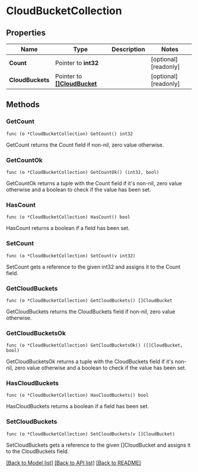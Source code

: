 # CloudBucketCollection

## Properties

Name | Type | Description | Notes
------------ | ------------- | ------------- | -------------
**Count** | Pointer to **int32** |  | [optional] [readonly] 
**CloudBuckets** | Pointer to [**[]CloudBucket**](cloud_bucket.md) |  | [optional] [readonly] 

## Methods

### GetCount

`func (o *CloudBucketCollection) GetCount() int32`

GetCount returns the Count field if non-nil, zero value otherwise.

### GetCountOk

`func (o *CloudBucketCollection) GetCountOk() (int32, bool)`

GetCountOk returns a tuple with the Count field if it's non-nil, zero value otherwise
and a boolean to check if the value has been set.

### HasCount

`func (o *CloudBucketCollection) HasCount() bool`

HasCount returns a boolean if a field has been set.

### SetCount

`func (o *CloudBucketCollection) SetCount(v int32)`

SetCount gets a reference to the given int32 and assigns it to the Count field.

### GetCloudBuckets

`func (o *CloudBucketCollection) GetCloudBuckets() []CloudBucket`

GetCloudBuckets returns the CloudBuckets field if non-nil, zero value otherwise.

### GetCloudBucketsOk

`func (o *CloudBucketCollection) GetCloudBucketsOk() ([]CloudBucket, bool)`

GetCloudBucketsOk returns a tuple with the CloudBuckets field if it's non-nil, zero value otherwise
and a boolean to check if the value has been set.

### HasCloudBuckets

`func (o *CloudBucketCollection) HasCloudBuckets() bool`

HasCloudBuckets returns a boolean if a field has been set.

### SetCloudBuckets

`func (o *CloudBucketCollection) SetCloudBuckets(v []CloudBucket)`

SetCloudBuckets gets a reference to the given []CloudBucket and assigns it to the CloudBuckets field.


[[Back to Model list]](../README.md#documentation-for-models) [[Back to API list]](../README.md#documentation-for-api-endpoints) [[Back to README]](../README.md)


